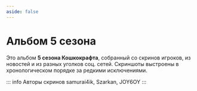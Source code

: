 ```yaml
---
aside: false
---
```


# Альбом 5 сезона

Это альбом **5 сезона Кошкокрафта**, собранный со скринов игроков, из новостей и из разных уголков соц. сетей. Скриншоты выстроены в хронологическом порядке за редкими исключениями.

::: info Авторы скринов
samurai4ik, Szarkan, JOY6OY
::: 

<Album season="5season" />